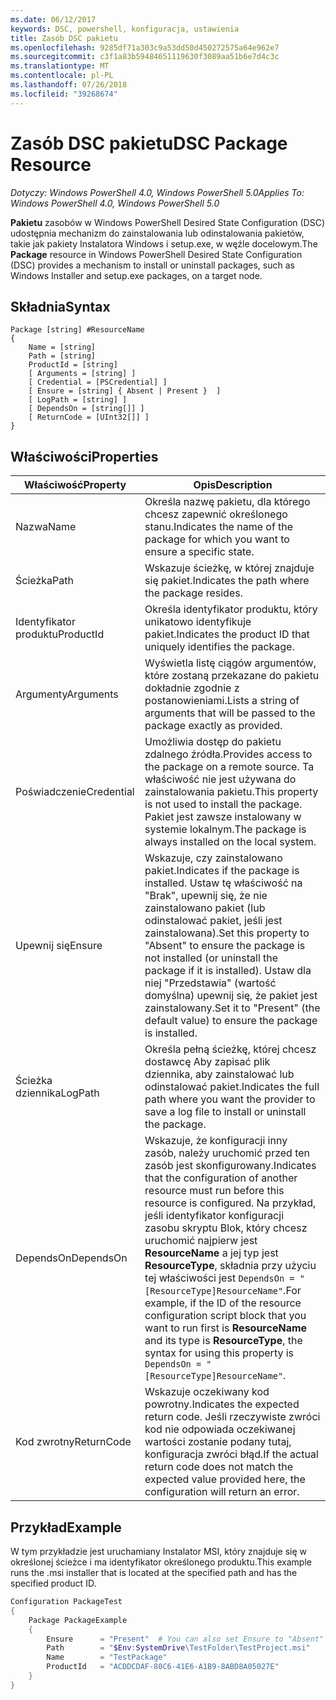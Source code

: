 ```yaml
---
ms.date: 06/12/2017
keywords: DSC, powershell, konfiguracja, ustawienia
title: Zasób DSC pakietu
ms.openlocfilehash: 9285df71a303c9a53dd50d450272575a64e962e7
ms.sourcegitcommit: c3f1a83b59484651119630f3089aa51b6e7d4c3c
ms.translationtype: MT
ms.contentlocale: pl-PL
ms.lasthandoff: 07/26/2018
ms.locfileid: "39268674"
---
```

# <a name="dsc-package-resource"></a><span data-ttu-id="aaa09-103">Zasób DSC pakietu</span><span class="sxs-lookup"><span data-stu-id="aaa09-103">DSC Package Resource</span></span>

<span data-ttu-id="aaa09-104">_Dotyczy: Windows PowerShell 4.0, Windows PowerShell 5.0_</span><span class="sxs-lookup"><span data-stu-id="aaa09-104">_Applies To: Windows PowerShell 4.0, Windows PowerShell 5.0_</span></span>

<span data-ttu-id="aaa09-105">**Pakietu** zasobów w Windows PowerShell Desired State Configuration (DSC) udostępnia mechanizm do zainstalowania lub odinstalowania pakietów, takie jak pakiety Instalatora Windows i setup.exe, w węźle docelowym.</span><span class="sxs-lookup"><span data-stu-id="aaa09-105">The **Package** resource in Windows PowerShell Desired State Configuration (DSC) provides a mechanism to install or uninstall packages, such as Windows Installer and setup.exe packages, on a target node.</span></span>

## <a name="syntax"></a><span data-ttu-id="aaa09-106">Składnia</span><span class="sxs-lookup"><span data-stu-id="aaa09-106">Syntax</span></span>

```
Package [string] #ResourceName
{
    Name = [string]
    Path = [string]
    ProductId = [string]
    [ Arguments = [string] ]
    [ Credential = [PSCredential] ]
    [ Ensure = [string] { Absent | Present }  ]
    [ LogPath = [string] ]
    [ DependsOn = [string[]] ]
    [ ReturnCode = [UInt32[]] ]
}
```

## <a name="properties"></a><span data-ttu-id="aaa09-107">Właściwości</span><span class="sxs-lookup"><span data-stu-id="aaa09-107">Properties</span></span>

| <span data-ttu-id="aaa09-108">Właściwość</span><span class="sxs-lookup"><span data-stu-id="aaa09-108">Property</span></span> | <span data-ttu-id="aaa09-109">Opis</span><span class="sxs-lookup"><span data-stu-id="aaa09-109">Description</span></span> |
| --- | --- |
| <span data-ttu-id="aaa09-110">Nazwa</span><span class="sxs-lookup"><span data-stu-id="aaa09-110">Name</span></span>| <span data-ttu-id="aaa09-111">Określa nazwę pakietu, dla którego chcesz zapewnić określonego stanu.</span><span class="sxs-lookup"><span data-stu-id="aaa09-111">Indicates the name of the package for which you want to ensure a specific state.</span></span>|
| <span data-ttu-id="aaa09-112">Ścieżka</span><span class="sxs-lookup"><span data-stu-id="aaa09-112">Path</span></span>| <span data-ttu-id="aaa09-113">Wskazuje ścieżkę, w której znajduje się pakiet.</span><span class="sxs-lookup"><span data-stu-id="aaa09-113">Indicates the path where the package resides.</span></span>|
| <span data-ttu-id="aaa09-114">Identyfikator produktu</span><span class="sxs-lookup"><span data-stu-id="aaa09-114">ProductId</span></span>| <span data-ttu-id="aaa09-115">Określa identyfikator produktu, który unikatowo identyfikuje pakiet.</span><span class="sxs-lookup"><span data-stu-id="aaa09-115">Indicates the product ID that uniquely identifies the package.</span></span>|
| <span data-ttu-id="aaa09-116">Argumenty</span><span class="sxs-lookup"><span data-stu-id="aaa09-116">Arguments</span></span>| <span data-ttu-id="aaa09-117">Wyświetla listę ciągów argumentów, które zostaną przekazane do pakietu dokładnie zgodnie z postanowieniami.</span><span class="sxs-lookup"><span data-stu-id="aaa09-117">Lists a string of arguments that will be passed to the package exactly as provided.</span></span>|
| <span data-ttu-id="aaa09-118">Poświadczenie</span><span class="sxs-lookup"><span data-stu-id="aaa09-118">Credential</span></span>| <span data-ttu-id="aaa09-119">Umożliwia dostęp do pakietu zdalnego źródła.</span><span class="sxs-lookup"><span data-stu-id="aaa09-119">Provides access to the package on a remote source.</span></span> <span data-ttu-id="aaa09-120">Ta właściwość nie jest używana do zainstalowania pakietu.</span><span class="sxs-lookup"><span data-stu-id="aaa09-120">This property is not used to install the package.</span></span> <span data-ttu-id="aaa09-121">Pakiet jest zawsze instalowany w systemie lokalnym.</span><span class="sxs-lookup"><span data-stu-id="aaa09-121">The package is always installed on the local system.</span></span>|
| <span data-ttu-id="aaa09-122">Upewnij się</span><span class="sxs-lookup"><span data-stu-id="aaa09-122">Ensure</span></span>| <span data-ttu-id="aaa09-123">Wskazuje, czy zainstalowano pakiet.</span><span class="sxs-lookup"><span data-stu-id="aaa09-123">Indicates if the package is installed.</span></span> <span data-ttu-id="aaa09-124">Ustaw tę właściwość na "Brak", upewnij się, że nie zainstalowano pakiet (lub odinstalować pakiet, jeśli jest zainstalowana).</span><span class="sxs-lookup"><span data-stu-id="aaa09-124">Set this property to "Absent" to ensure the package is not installed (or uninstall the package if it is installed).</span></span> <span data-ttu-id="aaa09-125">Ustaw dla niej "Przedstawia" (wartość domyślna) upewnij się, że pakiet jest zainstalowany.</span><span class="sxs-lookup"><span data-stu-id="aaa09-125">Set it to "Present" (the default value) to ensure the package is installed.</span></span>|
| <span data-ttu-id="aaa09-126">Ścieżka dziennika</span><span class="sxs-lookup"><span data-stu-id="aaa09-126">LogPath</span></span>| <span data-ttu-id="aaa09-127">Określa pełną ścieżkę, której chcesz dostawcę Aby zapisać plik dziennika, aby zainstalować lub odinstalować pakiet.</span><span class="sxs-lookup"><span data-stu-id="aaa09-127">Indicates the full path where you want the provider to save a log file to install or uninstall the package.</span></span>|
| <span data-ttu-id="aaa09-128">DependsOn</span><span class="sxs-lookup"><span data-stu-id="aaa09-128">DependsOn</span></span> | <span data-ttu-id="aaa09-129">Wskazuje, że konfiguracji inny zasób, należy uruchomić przed ten zasób jest skonfigurowany.</span><span class="sxs-lookup"><span data-stu-id="aaa09-129">Indicates that the configuration of another resource must run before this resource is configured.</span></span> <span data-ttu-id="aaa09-130">Na przykład, jeśli identyfikator konfiguracji zasobu skryptu Blok, który chcesz uruchomić najpierw jest **ResourceName** a jej typ jest **ResourceType**, składnia przy użyciu tej właściwości jest `DependsOn = "[ResourceType]ResourceName"`.</span><span class="sxs-lookup"><span data-stu-id="aaa09-130">For example, if the ID of the resource configuration script block that you want to run first is **ResourceName** and its type is **ResourceType**, the syntax for using this property is `DependsOn = "[ResourceType]ResourceName"`.</span></span>|
| <span data-ttu-id="aaa09-131">Kod zwrotny</span><span class="sxs-lookup"><span data-stu-id="aaa09-131">ReturnCode</span></span>| <span data-ttu-id="aaa09-132">Wskazuje oczekiwany kod powrotny.</span><span class="sxs-lookup"><span data-stu-id="aaa09-132">Indicates the expected return code.</span></span> <span data-ttu-id="aaa09-133">Jeśli rzeczywiste zwróci kod nie odpowiada oczekiwanej wartości zostanie podany tutaj, konfiguracja zwróci błąd.</span><span class="sxs-lookup"><span data-stu-id="aaa09-133">If the actual return code does not match the expected value provided here, the configuration will return an error.</span></span>|

## <a name="example"></a><span data-ttu-id="aaa09-134">Przykład</span><span class="sxs-lookup"><span data-stu-id="aaa09-134">Example</span></span>

<span data-ttu-id="aaa09-135">W tym przykładzie jest uruchamiany Instalator MSI, który znajduje się w określonej ścieżce i ma identyfikator określonego produktu.</span><span class="sxs-lookup"><span data-stu-id="aaa09-135">This example runs the .msi installer that is located at the specified path and has the specified product ID.</span></span>

```powershell
Configuration PackageTest
{
    Package PackageExample
    {
        Ensure      = "Present"  # You can also set Ensure to "Absent"
        Path        = "$Env:SystemDrive\TestFolder\TestProject.msi"
        Name        = "TestPackage"
        ProductId   = "ACDDCDAF-80C6-41E6-A1B9-8ABD8A05027E"
    }
}
```
